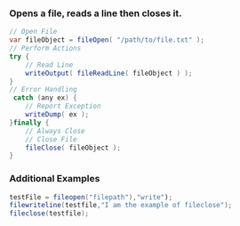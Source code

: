 ### Opens a file, reads a line then closes it.




```java
// Open File
var fileObject = fileOpen( "/path/to/file.txt" );
// Perform Actions
try {
	// Read Line
	writeOutput( fileReadLine( fileObject ) );
}
// Error Handling
 catch (any ex) {
	// Report Exception
	writeDump( ex );
}finally {
	// Always Close
	// Close File
	fileClose( fileObject );
}

```


### Additional Examples


```java
testFile = fileopen("filepath"),"write");
filewriteline(testfile,"I am the example of fileclose");
fileclose(testfile);
```


